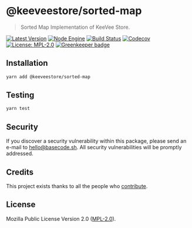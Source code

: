 # @keeveestore/sorted-map

> Sorted Map Implementation of KeeVee Store.

[![Latest Version](https://badgen.now.sh/npm/v/@keeveestore/sorted-map)](https://www.npmjs.com/package/@keeveestore/sorted-map)
[![Node Engine](https://badgen.now.sh/npm/node/@keeveestore/sorted-map)](https://www.npmjs.com/package/@keeveestore/sorted-map)
[![Build Status](https://badgen.now.sh/circleci/github/keeveestore/sorted-map)](https://circleci.com/gh/keeveestore/sorted-map)
[![Codecov](https://badgen.now.sh/codecov/c/github/keeveestore/sorted-map)](https://codecov.io/gh/keeveestore/sorted-map)
[![License: MPL-2.0](https://badgen.now.sh/badge/license/MPL-2.0/green)](https://mozilla.org/MPL/2.0/) [![Greenkeeper badge](https://badges.greenkeeper.io/keeveestore/sorted-map.svg)](https://greenkeeper.io/)

## Installation

```bash
yarn add @keeveestore/sorted-map
```

## Testing

```bash
yarn test
```

## Security

If you discover a security vulnerability within this package, please send an e-mail to hello@basecode.sh. All security vulnerabilities will be promptly addressed.

## Credits

This project exists thanks to all the people who [contribute](../../contributors).

## License

Mozilla Public License Version 2.0 ([MPL-2.0](./LICENSE)).
